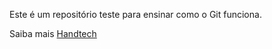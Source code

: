 Este é um repositório teste para ensinar como o Git funciona.

Saiba mais [Handtech](handtech.com.br)